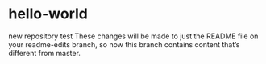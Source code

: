 # hello-world
new repository test
These changes will be made to just the README file on your readme-edits branch, so now this branch contains content that’s different from master.
